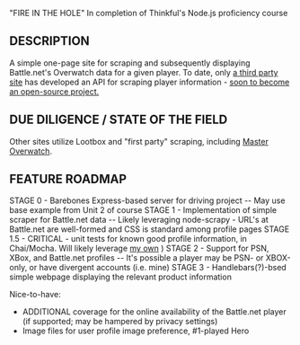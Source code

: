 "FIRE IN THE HOLE"
In completion of Thinkful's Node.js proficiency course

DESCRIPTION
-----------
A simple one-page site for scraping and subsequently displaying Battle.net's Overwatch data for a given player. To date, only [a third party site](https://lootbox.eu/) has developed an API for scraping player information - [soon to become an open-source project.](https://gitlab.com/SingularityIO/LootBoxAPI)

DUE DILIGENCE / STATE OF THE FIELD
----------------
Other sites utilize Lootbox and "first party" scraping, including [Master Overwatch](http://masteroverwatch.com/).

FEATURE ROADMAP
---------------
STAGE 0 - Barebones Express-based server for driving project
-- May use base example from Unit 2 of course
STAGE 1 - Implementation of simple scraper for Battle.net data
-- Likely leveraging node-scrapy - URL's at Battle.net are well-formed and CSS is standard among profile pages
STAGE 1.5 - CRITICAL - unit tests for known good profile information, in Chai/Mocha. Will likely leverage [my own](https://playoverwatch.com/en-us/career/psn/Yauntras) )
STAGE 2 - Support for PSN, XBox, and Battle.net profiles
-- It's possible a player may be PSN- or XBOX-only, or have divergent accounts (i.e. mine)
STAGE 3 - Handlebars(?)-bsed simple webpage displaying the relevant product information

Nice-to-have:
- ADDITIONAL coverage for the online availability of the Battle.net player (if supported; may be hampered by privacy settings)
- Image files for user profile image preference, #1-played Hero
